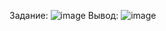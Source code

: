 Задание:
![image](https://github.com/user-attachments/assets/0c883327-b273-4123-b6b4-d00163b26a84)
Вывод:
![image](https://github.com/user-attachments/assets/1aaa487d-282a-4f42-b3c7-c711cf2ebbf2)
